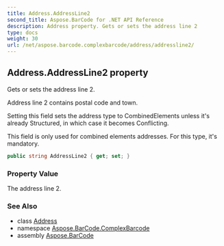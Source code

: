 ```yaml
---
title: Address.AddressLine2
second_title: Aspose.BarCode for .NET API Reference
description: Address property. Gets or sets the address line 2
type: docs
weight: 30
url: /net/aspose.barcode.complexbarcode/address/addressline2/
---
```

## Address.AddressLine2 property

Gets or sets the address line 2.

Address line 2 contains postal code and town.

Setting this field sets the address type to CombinedElements unless it's already Structured, in which case it becomes Conflicting.

This field is only used for combined elements addresses. For this type, it's mandatory.

```csharp
public string AddressLine2 { get; set; }
```

### Property Value

The address line 2.

### See Also

* class [Address](../)
* namespace [Aspose.BarCode.ComplexBarcode](../../address/)
* assembly [Aspose.BarCode](../../../)


